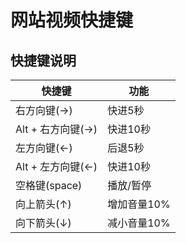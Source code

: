 # 网站视频快捷键

## 快捷键说明
| 快捷键      | 功能 |
| ----------- | ----------- |
| 右方向键(→)|快进5秒
| Alt + 右方向键(→)|快进10秒
| 左方向键(←)|后退5秒
| Alt + 左方向键(←)|快进10秒
| 空格键(space)|播放/暂停
| 向上箭头(↑)|增加音量10%
| 向下箭头(↓)|减小音量10%